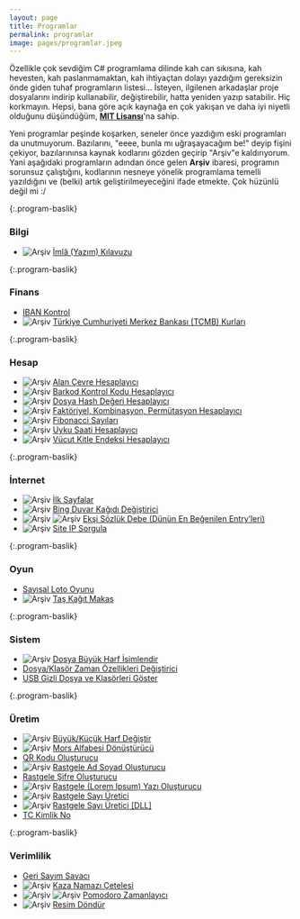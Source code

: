 ```yaml
---
layout: page
title: Programlar
permalink: programlar
image: pages/programlar.jpeg
---
```

Özellikle çok sevdiğim C# programlama dilinde kah can sıkısına, kah hevesten, kah paslanmamaktan, kah ihtiyaçtan dolayı yazdığım gereksizin önde giden tuhaf programların listesi... İsteyen, ilgilenen arkadaşlar proje dosyalarını indirip kullanabilir, değiştirebilir, hatta yeniden yazıp satabilir. Hiç korkmayın. Hepsi, bana göre açık kaynağa en çok yakışan ve daha iyi niyetli olduğunu düşündüğüm, **[MIT Lisansı](https://choosealicense.com/licenses/mit)**'na sahip.

Yeni programlar peşinde koşarken, seneler önce yazdığım eski programları da unutmuyorum. Bazılarını, "eeee, bunla mı uğraşayacağım be!" deyip fişini çekiyor, bazılarınınsa kaynak kodlarını gözden geçirip "Arşiv"e kaldırıyorum. Yani aşağıdaki programların adından önce gelen **Arşiv** ibaresi, programın sorunsuz çalıştığını, kodlarının nesneye yönelik programlama temelli yazıldığını ve (belki) artık geliştirilmeyeceğini ifade etmekte. Çok hüzünlü değil mi :/ 

{:.program-baslik}
### Bilgi
* ![Arşiv](https://img.shields.io/badge/Arşiv-orange.svg?style=flat) [İmlâ (Yazım) Kılavuzu](/programlar/imla-yazim-kilavuzu)

{:.program-baslik}
### Finans
* [IBAN Kontrol](/programlar/iban-kontrol)
* ![Arşiv](https://img.shields.io/badge/Arşiv-orange.svg?style=flat) [Türkiye Cumhuriyeti Merkez Bankası (TCMB) Kurları](/programlar/tcmb-kurlari)

{:.program-baslik}
### Hesap
* ![Arşiv](https://img.shields.io/badge/Arşiv-orange.svg?style=flat) [Alan Çevre Hesaplayıcı](/programlar/alan-cevre-hesaplayici)
* ![Arşiv](https://img.shields.io/badge/Arşiv-orange.svg?style=flat) [Barkod Kontrol Kodu Hesaplayıcı](/programlar/barkod-kontrol-kodu-hesaplayici)
* ![Arşiv](https://img.shields.io/badge/Arşiv-orange.svg?style=flat) [Dosya Hash Değeri Hesaplayıcı](/programlar/dosya-hash-degeri-hesaplayici)
* ![Arşiv](https://img.shields.io/badge/Arşiv-orange.svg?style=flat) [Faktöriyel, Kombinasyon, Permütasyon Hesaplayıcı](/programlar/fkp-hesaplayici)
* ![Arşiv](https://img.shields.io/badge/Arşiv-orange.svg?style=flat) [Fibonacci Sayıları](/programlar/fibonacci-sayilari)
* ![Arşiv](https://img.shields.io/badge/Arşiv-orange.svg?style=flat) [Uyku Saati Hesaplayıcı](/programlar/uyku-saati-hesaplayici)
* ![Arşiv](https://img.shields.io/badge/Arşiv-orange.svg?style=flat) [Vücut Kitle Endeksi Hesaplayıcı](/programlar/vucut-kitle-endeksi-hesaplayici)

{:.program-baslik}
### İnternet
* ![Arşiv](https://img.shields.io/badge/GitHub-gray.svg?style=flat) [İlk Sayfalar](/programlar/ilk-sayfalar)
* ![Arşiv](https://img.shields.io/badge/GitHub-gray.svg?style=flat) [Bing Duvar Kağıdı Değiştirici](/programlar/bing-duvar-kagidi-degistirici) 
* ![Arşiv](https://img.shields.io/badge/Arşiv-orange.svg?style=flat) ![Arşiv](https://img.shields.io/badge/GitHub-gray.svg?style=flat) [Ekşi Sözlük Debe (Dünün En Beğenilen Entry’leri)](/programlar/eksi-sozluk-debe)
* ![Arşiv](https://img.shields.io/badge/Arşiv-orange.svg?style=flat) [Site IP Sorgula](/programlar/site-ip-sorgula)

{:.program-baslik}
### Oyun
* [Sayısal Loto Oyunu](/programlar/sayisal-loto)
* ![Arşiv](https://img.shields.io/badge/Arşiv-orange.svg?style=flat) [Taş Kağıt Makas](/programlar/tas-kagit-makas)

{:.program-baslik}
### Sistem
* ![Arşiv](https://img.shields.io/badge/Arşiv-orange.svg?style=flat) [Dosya Büyük Harf İsimlendir](/programlar/dosya-buyuk-harf-isimlendir)
* [Dosya/Klasör Zaman Özellikleri Değiştirici](/programlar/dosya-klasor-zaman-ozellikleri-degistirici)
* [USB Gizli Dosya ve Klasörleri Göster](/programlar/usb-gizli-dosya-ve-klasorleri-goster)

{:.program-baslik}
### Üretim
* ![Arşiv](https://img.shields.io/badge/Arşiv-orange.svg?style=flat) [Büyük/Küçük Harf Değiştir](/programlar/buyuk-kucuk-harf-degistir)
* ![Arşiv](https://img.shields.io/badge/Arşiv-orange.svg?style=flat) [Mors Alfabesi Dönüştürücü](/programlar/mors-alfabesi-donusturucu)
* [QR Kodu Oluşturucu](/programlar/qr-kod-olusturucu)
* ![Arşiv](https://img.shields.io/badge/Arşiv-orange.svg?style=flat) [Rastgele Ad Soyad Oluşturucu](/programlar/rastgele-ad-soyad-olusturucu)
* [Rastgele Şifre Oluşturucu](/programlar/rastgele-sifre-olusturucu)
* ![Arşiv](https://img.shields.io/badge/Arşiv-orange.svg?style=flat) [Rastgele (Lorem Ipsum) Yazı Oluşturucu](/programlar/rastgele-yazi-olusturucu)
* ![Arşiv](https://img.shields.io/badge/Arşiv-orange.svg?style=flat) [Rastgele Sayı Üretici](/programlar/rastgele-sayi-uretici)
* ![Arşiv](https://img.shields.io/badge/Arşiv-orange.svg?style=flat) [Rastgele Sayı Üretici [DLL]](/programlar/rastgele-sayi-uretici-dll)
* [TC Kimlik No](/programlar/tc-kimlik-no)

{:.program-baslik}
### Verimlilik
* [Geri Sayım Sayacı](/programlar/geri-sayim-sayaci)
* ![Arşiv](https://img.shields.io/badge/Arşiv-orange.svg?style=flat) [Kaza Namazı Çetelesi](/programlar/kaza-namazi-cetelesi)
* ![Arşiv](https://img.shields.io/badge/Arşiv-orange.svg?style=flat) ![Arşiv](https://img.shields.io/badge/GitHub-gray.svg?style=flat) [Pomodoro Zamanlayıcı](/programlar/pomodoro-zamanlayici)
* ![Arşiv](https://img.shields.io/badge/Arşiv-orange.svg?style=flat) [Resim Döndür](/programlar/resim-dondur)